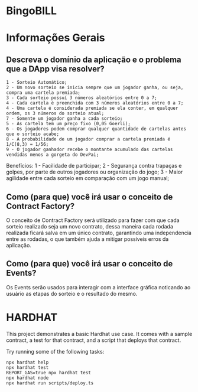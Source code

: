 # BingoBILL

# Informações Gerais

## Descreva o domínio da aplicação e o problema que a DApp visa resolver?
    1 - Sorteio Automático;
    2 - Um novo sorteio se inicia sempre que um jogador ganha, ou seja, compra uma cartela premiada;
    3 - Cada sorteio possuí 3 números aleatórios entre 0 a 7;
    4 - Cada cartela é preenchida com 3 números aleatórios entre 0 a 7;
    4 - Uma cartela é considerada premiada se ela conter, em qualquer ordem, os 3 números do sorteio atual;
    7 - Somente um jogador ganha a cada sorteio;
    5 - As cartela tem um preço fixo (0,05 Goerli);
    6 - Os jogadores podem comprar qualquer quantidade de cartelas antes que o sorteio acabe;
    8 - A probabilidade de um jogador comprar a cartela premiada é 1/C(8,3) = 1/56;
    9 - O jogador ganhador recebe o montante acumulado das cartelas vendidas menos a gorgeta do DevPai;

Benefícios:
    1 - Facilidade de participar;
    2 - Segurança contra trapaças e golpes, por parte de outros jogadores ou organização do jogo;
    3 - Maior agilidade entre cada sorteio em comparação com um jogo manual;


## Como (para que) você irá usar o conceito de Contract Factory?

O conceito de Contract Factory será utilizado para fazer com que cada sorteio realizado seja um novo contrato, 
dessa maneira cada rodada realizada ficará salva em um único contrato, garantindo uma independencia entre as rodadas, 
o que também ajuda a mitigar possíveis erros da aplicação.


## Como (para que) você irá usar o conceito de Events?

Os Events serão usados para interagir com a interface gráfica 
noticando ao usuário as etapas do sorteio e o resultado do mesmo.


# HARDHAT

This project demonstrates a basic Hardhat use case. It comes with a sample contract, a test for that contract, and a script that deploys that contract.

Try running some of the following tasks:

```shell
npx hardhat help
npx hardhat test
REPORT_GAS=true npx hardhat test
npx hardhat node
npx hardhat run scripts/deploy.ts
```
